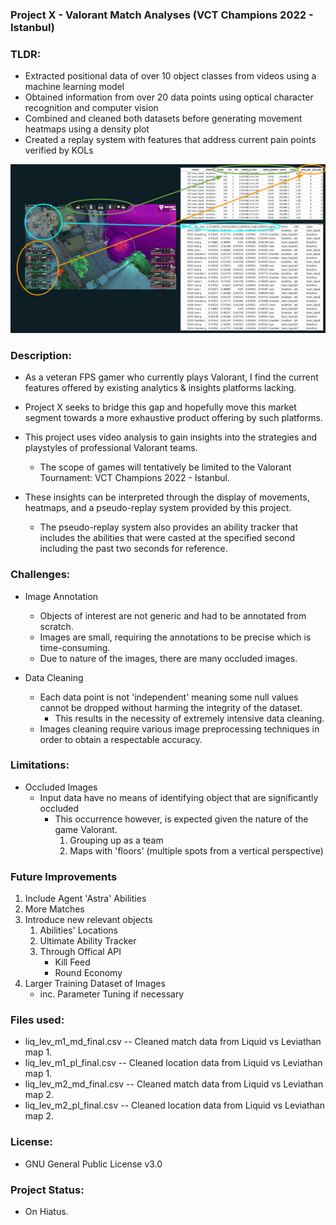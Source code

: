 ### Project X - Valorant Match Analyses (VCT Champions 2022 - Istanbul)

### TLDR:

- Extracted positional data of over 10 object classes from videos using a machine learning model
- Obtained information from over 20 data points using optical character recognition and computer vision
- Combined and cleaned both datasets before generating movement heatmaps using a density plot
- Created a replay system with features that address current pain points verified by KOLs

![Alt text](assets/example.PNG?raw=true "Optional Title")

### Description:

- As a veteran FPS gamer who currently plays Valorant, I find the current features offered by existing analytics & insights platforms lacking.
- Project X seeks to bridge this gap and hopefully move this market segment towards a more exhaustive product offering by such platforms.

- This project uses video analysis to gain insights into the strategies and playstyles of professional Valorant teams. 
    - The scope of games will tentatively be limited to the Valorant Tournament: VCT Champions 2022 - Istanbul.
- These insights can be interpreted through the display of movements, heatmaps, and a pseudo-replay system provided by this project.
    - The pseudo-replay system also provides an ability tracker that includes the abilities that were casted at the specified second including the past two seconds for reference.

### Challenges:

- Image Annotation
    - Objects of interest are not generic and had to be annotated from scratch.
    - Images are small, requiring the annotations to be precise which is time-consuming.
    - Due to nature of the images, there are many occluded images.

- Data Cleaning
    - Each data point is not 'independent' meaning some null values cannot be dropped without harming the integrity of the dataset.
        - This results in the necessity of extremely intensive data cleaning.
    - Images cleaning require various image preprocessing techniques in order to obtain a respectable accuracy.

### Limitations:

- Occluded Images
    - Input data have no means of identifying object that are significantly occluded
        - This occurrence however, is expected given the nature of the game Valorant.
            1. Grouping up as a team
            2. Maps with 'floors' (multiple spots from a vertical perspective)

### Future Improvements

1. Include Agent 'Astra' Abilities
2. More Matches
3. Introduce new relevant objects
    1. Abilities' Locations
    2. Ultimate Ability Tracker
    3. Through Offical API
        - Kill Feed
        - Round Economy
4. Larger Training Dataset of Images
    - inc. Parameter Tuning if necessary
 
### Files used:

- liq_lev_m1_md_final.csv -- Cleaned match data from Liquid vs Leviathan map 1.
- liq_lev_m1_pl_final.csv -- Cleaned location data from Liquid vs Leviathan map 1.
- liq_lev_m2_md_final.csv -- Cleaned match data from Liquid vs Leviathan map 2.
- liq_lev_m2_pl_final.csv -- Cleaned location data from Liquid vs Leviathan map 2.

### License:

- GNU General Public License v3.0

### Project Status:
- On Hiatus.
